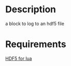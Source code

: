 Description
===========

a block to log to an hdf5 file

Requirements
============

[HDF5 for lua](http://colberg.org/lua-hdf5/)
